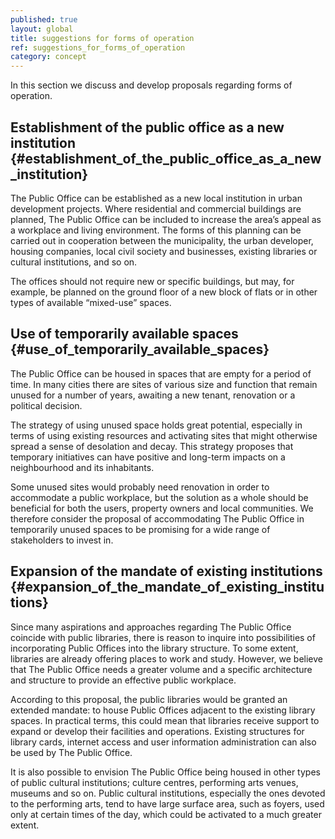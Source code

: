 ```yaml
---
published: true
layout: global
title: suggestions for forms of operation
ref: suggestions_for_forms_of_operation
category: concept
---
```


In this section we discuss and develop proposals regarding forms of operation.

## Establishment of the public office as a new institution {#establishment_of_the_public_office_as_a_new_institution}

The Public Office can be established as a new local institution in urban development projects. Where residential and commercial buildings are planned, The Public Office can be included to increase the area’s appeal as a workplace and living environment. The forms of this planning can be carried out in cooperation between the municipality, the urban developer, housing companies, local civil society and businesses, existing libraries or cultural institutions, and so on.

The offices should not require new or specific buildings, but may, for example, be planned on the ground floor of a new block of flats or in other types of available “mixed-use” spaces.

## Use of temporarily available spaces {#use_of_temporarily_available_spaces}

The Public Office can be housed in spaces that are empty for a period of time. In many cities there are sites of various size and function that remain unused for a number of years, awaiting a new tenant, renovation or a political decision.

The strategy of using unused space holds great potential, especially in terms of using existing resources and activating sites that might otherwise spread a sense of desolation and decay. This strategy proposes that temporary initiatives can have positive and long-term impacts on a neighbourhood and its inhabitants.

Some unused sites would probably need renovation in order to accommodate a public workplace, but the solution as a whole should be beneficial for both the users, property owners and local communities. We therefore consider the proposal of accommodating The Public Office in temporarily unused spaces to be promising for a wide range of stakeholders to invest in.

## Expansion of the mandate of existing institutions {#expansion_of_the_mandate_of_existing_institutions}

Since many aspirations and approaches regarding The Public Office coincide with public libraries, there is reason to inquire into possibilities of incorporating Public Offices into the library structure. To some extent, libraries are already offering places to work and study. However, we believe that The Public Office needs a greater volume and a specific architecture and structure to provide an effective public workplace.

According to this proposal, the public libraries would be granted an extended mandate: to house Public Offices adjacent to the existing library spaces. In practical terms, this could mean that libraries receive support to expand or develop their facilities and operations. Existing structures for library cards, internet access and user information administration can also be used by The Public Office.

It is also possible to envision The Public Office being housed in other types of public cultural institutions; culture centres, performing arts venues, museums and so on. Public cultural institutions, especially the ones devoted to the performing arts, tend to have large surface area, such as foyers, used only at certain times of the day, which could be activated to a much greater extent.
